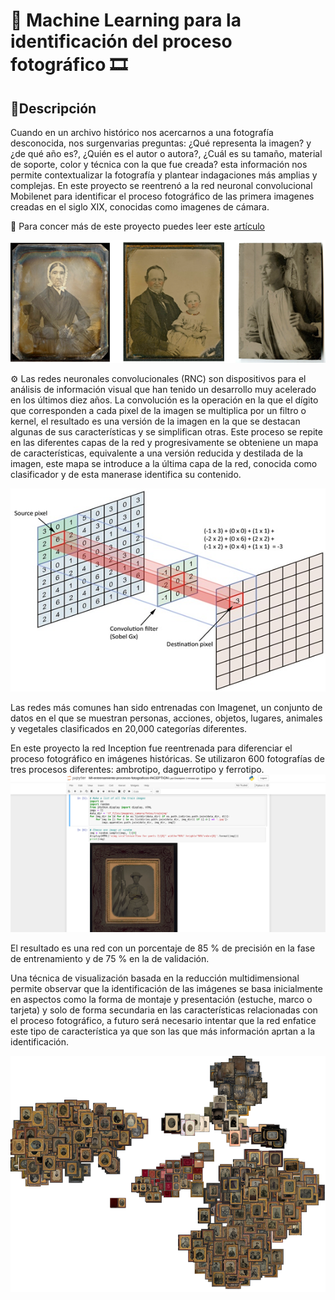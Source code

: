 # 🤖 Machine Learning para la identificación del proceso fotográfico 🎞️

## 📝Descripción

Cuando en un archivo histórico nos acercarnos a una fotografía desconocida, nos surgenvarias preguntas: ¿Qué representa la imagen? y ¿de qué año es?, ¿Quién es el autor o autora?, ¿Cuál es su tamaño, material de soporte, color y técnica con la que fue creada? esta información nos permite contextualizar la fotografía y plantear indagaciones más amplias y complejas. En este proyecto se reentrenó a la red neuronal convolucional Mobilenet para identificar el proceso fotográfico de las primera imagenes creadas en el siglo XIX, conocidas como imagenes de cámara.

🔗 Para concer más de este proyecto puedes leer este [artículo](https://www.academia.edu/92501941/Identificación_de_procesos_fotográficos_mediante_técnicas_de_aprendizaje_de_máquina)

![Tipologías fotograficas](imagenes/tipologias.jpg)

⚙️ Las redes neuronales convolucionales (RNC) son dispositivos para el análisis de información visual que han tenido un desarrollo muy acelerado en los últimos diez años. La convolución es la operación en la que el dígito que corresponden a cada pixel de la imagen se multiplica por un filtro o kernel, el resultado es una versión de la imagen en la que se destacan algunas de sus características y se simplifican otras. Este proceso se repite en las diferentes capas de la red y progresivamente se obteniene un mapa de características, equivalente a una versión reducida y destilada de la imagen, este mapa se introduce a la última capa de la red, conocida como clasificador y de esta manerase identifica su contenido.

![convolución](imagenes/convolucion.jpg)

Las redes más comunes han sido entrenadas con Imagenet, un conjunto de datos en el que se muestran personas, acciones, objetos, lugares, animales y vegetales clasificados en 20,000 categorías diferentes.

En este proyecto la red Inception fue reentrenada para diferenciar el proceso fotográfico en imágenes históricas. Se utilizaron 600 fotografías de tres procesos diferentes: ambrotipo, daguerrotipo y ferrotipo.
![cuaderno](imagenes/cuaderno.png)

El resultado es una red con un porcentaje de 85 % de precisión en la fase de entrenamiento y de 75 % en la de validación.

Una técnica de visualización basada en la reducción multidimensional permite observar que la identificación de las imágenes se basa inicialmente en aspectos como la forma de montaje y presentación (estuche, marco o tarjeta) y solo de forma secundaria en las características relacionadas con el proceso fotográfico, a futuro será necesario intentar que la red enfatice este tipo de característica ya que son las que más información aprtan a la identificación.

![mapa](imagenes/mapa.png)
